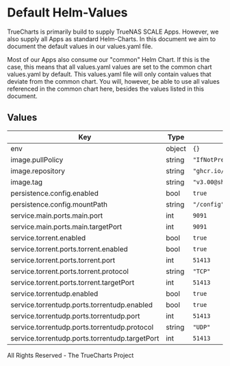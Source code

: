 # Default Helm-Values

TrueCharts is primarily build to supply TrueNAS SCALE Apps.
However, we also supply all Apps as standard Helm-Charts. In this document we aim to document the default values in our values.yaml file.

Most of our Apps also consume our "common" Helm Chart.
If this is the case, this means that all values.yaml values are set to the common chart values.yaml by default. This values.yaml file will only contain values that deviate from the common chart.
You will, however, be able to use all values referenced in the common chart here, besides the values listed in this document.

## Values

| Key | Type | Default | Description |
|-----|------|---------|-------------|
| env | object | `{}` |  |
| image.pullPolicy | string | `"IfNotPresent"` |  |
| image.repository | string | `"ghcr.io/k8s-at-home/transmission"` |  |
| image.tag | string | `"v3.00@sha256:355f4036c53c782df1957de0e16c63f4298f5b596ae5e621fea8f9ef02dd09e6"` |  |
| persistence.config.enabled | bool | `true` |  |
| persistence.config.mountPath | string | `"/config"` |  |
| service.main.ports.main.port | int | `9091` |  |
| service.main.ports.main.targetPort | int | `9091` |  |
| service.torrent.enabled | bool | `true` |  |
| service.torrent.ports.torrent.enabled | bool | `true` |  |
| service.torrent.ports.torrent.port | int | `51413` |  |
| service.torrent.ports.torrent.protocol | string | `"TCP"` |  |
| service.torrent.ports.torrent.targetPort | int | `51413` |  |
| service.torrentudp.enabled | bool | `true` |  |
| service.torrentudp.ports.torrentudp.enabled | bool | `true` |  |
| service.torrentudp.ports.torrentudp.port | int | `51413` |  |
| service.torrentudp.ports.torrentudp.protocol | string | `"UDP"` |  |
| service.torrentudp.ports.torrentudp.targetPort | int | `51413` |  |

All Rights Reserved - The TrueCharts Project
